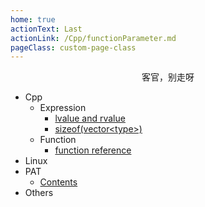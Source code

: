 ```yaml
---
home: true
actionText: Last
actionLink: /Cpp/functionParameter.md
pageClass: custom-page-class
---
```


<center>客官，别走呀</center>

* Cpp
  + Expression
    - [lvalue and rvalue](/Cpp/lvalueRvalue.md)
    - [sizeof(vector&lt;type&gt;)](/Cpp/sizeofVector.md)
  + Function
    - [function reference](/Cpp/functionParameter.md)
* Linux
* PAT
  + [Contents](/PAT/)
* Others
